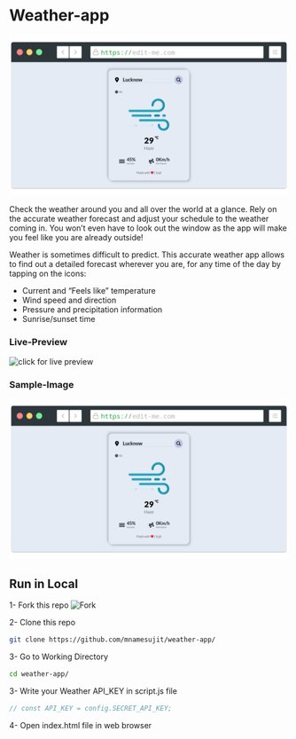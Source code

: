 # Weather-app
<img src= "img/screenshot-rocks.png" width="800" />


Check the weather around you and all over the world at a glance.
Rely on the accurate weather forecast and adjust your schedule to the weather coming in. You won’t even have to look out the window as the app will make you feel like you are already outside!

Weather is sometimes difficult to predict. This accurate weather app allows to find out a detailed forecast wherever you are, for any time of the day by tapping on the icons:
- Current and “Feels like” temperature
- Wind speed and direction
- Pressure and precipitation information 
- Sunrise/sunset time

### Live-Preview

![click for live preview](https://mnamesujit.github.io/weather-app/)

### Sample-Image
<img src= "img/screenshot-rocks.png" width="800" />


Run in Local
----------
1- Fork this repo
![Fork](https://github.com/mnamesujit/weather-app/)

2- Clone this repo

```sh
git clone https://github.com/mnamesujit/weather-app/
```
3- Go to Working Directory
```sh
cd weather-app/
```
3- Write your Weather API_KEY in script.js file
```js
// const API_KEY = config.SECRET_API_KEY;
```

4- Open index.html file in web browser
